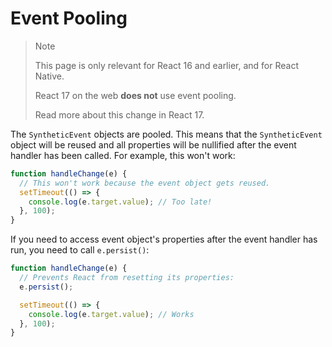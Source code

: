 # Event Pooling

> Note
>
> This page is only relevant for React 16 and earlier, and for React Native.
>
> React 17 on the web **does not** use event pooling.
>
> Read more about this change in React 17.

The `SyntheticEvent` objects are pooled. This means that the `SyntheticEvent` object will be reused and all properties will be nullified after the event handler has been called. For example, this won't work:

```javascript
function handleChange(e) {
  // This won't work because the event object gets reused.
  setTimeout(() => {
    console.log(e.target.value); // Too late!
  }, 100);
}
```

If you need to access event object's properties after the event handler has run, you need to call `e.persist()`:

```javascript
function handleChange(e) {
  // Prevents React from resetting its properties:
  e.persist();

  setTimeout(() => {
    console.log(e.target.value); // Works
  }, 100);
}
```
